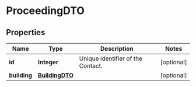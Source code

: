 # ProceedingDTO

## Properties
Name | Type | Description | Notes
------------ | ------------- | ------------- | -------------
**id** | **Integer** | Unique identifier of the Contact. |  [optional]
**building** | [**BuildingDTO**](BuildingDTO.md) |  |  [optional]

